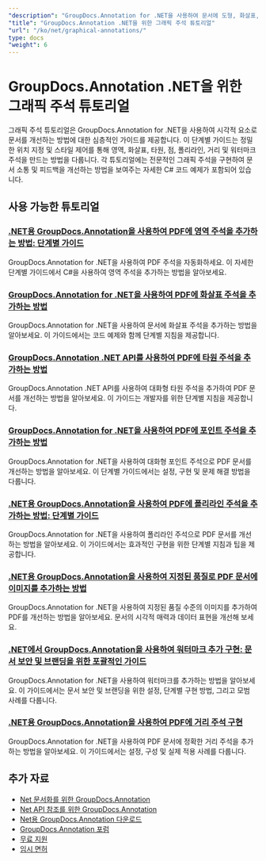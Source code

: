 ```yaml
---
"description": "GroupDocs.Annotation for .NET을 사용하여 문서에 도형, 화살표, 이미지 및 그래픽 요소를 추가하는 방법에 대한 전체 튜토리얼입니다."
"title": "GroupDocs.Annotation .NET을 위한 그래픽 주석 튜토리얼"
"url": "/ko/net/graphical-annotations/"
type: docs
"weight": 6
---
```


# GroupDocs.Annotation .NET을 위한 그래픽 주석 튜토리얼

그래픽 주석 튜토리얼은 GroupDocs.Annotation for .NET을 사용하여 시각적 요소로 문서를 개선하는 방법에 대한 심층적인 가이드를 제공합니다. 이 단계별 가이드는 정밀한 위치 지정 및 스타일 제어를 통해 영역, 화살표, 타원, 점, 폴리라인, 거리 및 워터마크 주석을 만드는 방법을 다룹니다. 각 튜토리얼에는 전문적인 그래픽 주석을 구현하여 문서 소통 및 피드백을 개선하는 방법을 보여주는 자세한 C# 코드 예제가 포함되어 있습니다.

## 사용 가능한 튜토리얼

### [.NET용 GroupDocs.Annotation을 사용하여 PDF에 영역 주석을 추가하는 방법: 단계별 가이드](./groupdocs-annotation-net-area-pdf/)
GroupDocs.Annotation for .NET을 사용하여 PDF 주석을 자동화하세요. 이 자세한 단계별 가이드에서 C#을 사용하여 영역 주석을 추가하는 방법을 알아보세요.

### [GroupDocs.Annotation for .NET을 사용하여 PDF에 화살표 주석을 추가하는 방법](./add-arrow-annotations-groupdocs-annotation-dotnet/)
GroupDocs.Annotation for .NET을 사용하여 문서에 화살표 주석을 추가하는 방법을 알아보세요. 이 가이드에서는 코드 예제와 함께 단계별 지침을 제공합니다.

### [GroupDocs.Annotation .NET API를 사용하여 PDF에 타원 주석을 추가하는 방법](./add-ellipse-annotation-groupdocs-annotation-dotnet/)
GroupDocs.Annotation .NET API를 사용하여 대화형 타원 주석을 추가하여 PDF 문서를 개선하는 방법을 알아보세요. 이 가이드는 개발자를 위한 단계별 지침을 제공합니다.

### [GroupDocs.Annotation for .NET을 사용하여 PDF에 포인트 주석을 추가하는 방법](./groupdocs-annotation-net-point-annotations-pdf/)
GroupDocs.Annotation for .NET을 사용하여 대화형 포인트 주석으로 PDF 문서를 개선하는 방법을 알아보세요. 이 단계별 가이드에서는 설정, 구현 및 문제 해결 방법을 다룹니다.

### [.NET용 GroupDocs.Annotation을 사용하여 PDF에 폴리라인 주석을 추가하는 방법: 단계별 가이드](./polyline-annotation-groupdocs-net-guide/)
GroupDocs.Annotation for .NET을 사용하여 폴리라인 주석으로 PDF 문서를 개선하는 방법을 알아보세요. 이 가이드에서는 효과적인 구현을 위한 단계별 지침과 팁을 제공합니다.

### [.NET용 GroupDocs.Annotation을 사용하여 지정된 품질로 PDF 문서에 이미지를 추가하는 방법](./add-image-pdf-quality-groupdocs-annotation-net/)
GroupDocs.Annotation for .NET을 사용하여 지정된 품질 수준의 이미지를 추가하여 PDF를 개선하는 방법을 알아보세요. 문서의 시각적 매력과 데이터 표현을 개선해 보세요.

### [.NET에서 GroupDocs.Annotation을 사용하여 워터마크 추가 구현: 문서 보안 및 브랜딩을 위한 포괄적인 가이드](./add-watermark-groupdocs-annotation-net-guide/)
GroupDocs.Annotation for .NET을 사용하여 워터마크를 추가하는 방법을 알아보세요. 이 가이드에서는 문서 보안 및 브랜딩을 위한 설정, 단계별 구현 방법, 그리고 모범 사례를 다룹니다.

### [.NET용 GroupDocs.Annotation을 사용하여 PDF에 거리 주석 구현](./implement-distance-annotations-pdfs-groupdocs-dotnet/)
GroupDocs.Annotation for .NET을 사용하여 PDF 문서에 정확한 거리 주석을 추가하는 방법을 알아보세요. 이 가이드에서는 설정, 구성 및 실제 적용 사례를 다룹니다.

## 추가 자료

- [Net 문서화를 위한 GroupDocs.Annotation](https://docs.groupdocs.com/annotation/net/)
- [Net API 참조를 위한 GroupDocs.Annotation](https://reference.groupdocs.com/annotation/net/)
- [Net용 GroupDocs.Annotation 다운로드](https://releases.groupdocs.com/annotation/net/)
- [GroupDocs.Annotation 포럼](https://forum.groupdocs.com/c/annotation)
- [무료 지원](https://forum.groupdocs.com/)
- [임시 면허](https://purchase.groupdocs.com/temporary-license/)
